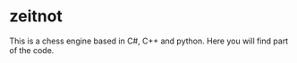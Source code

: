 zeitnot
=======

This is a chess engine based in C#, C++ and python. Here you will find part of the code.
